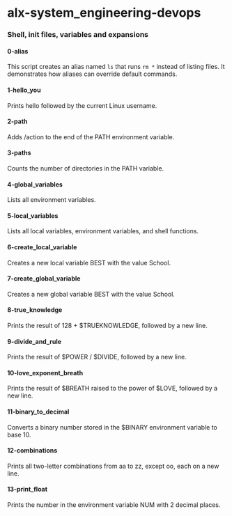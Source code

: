 # alx-system_engineering-devops

### Shell, init files, variables and expansions

#### 0-alias
This script creates an alias named `ls` that runs `rm *` instead of listing files. It demonstrates how aliases can override default commands.

#### 1-hello_you

Prints hello followed by the current Linux username.

#### 2-path

Adds /action to the end of the PATH environment variable.

#### 3-paths

Counts the number of directories in the PATH variable.

#### 4-global_variables

Lists all environment variables.

#### 5-local_variables

Lists all local variables, environment variables, and shell functions.

#### 6-create_local_variable

Creates a new local variable BEST with the value School.

#### 7-create_global_variable

Creates a new global variable BEST with the value School.

#### 8-true_knowledge

Prints the result of 128 + $TRUEKNOWLEDGE, followed by a new line.

#### 9-divide_and_rule

Prints the result of $POWER / $DIVIDE, followed by a new line.

#### 10-love_exponent_breath

Prints the result of $BREATH raised to the power of $LOVE, followed by a new line.

#### 11-binary_to_decimal

Converts a binary number stored in the $BINARY environment variable to base 10.

#### 12-combinations

Prints all two-letter combinations from aa to zz, except oo, each on a new line.

#### 13-print_float

Prints the number in the environment variable NUM with 2 decimal places.



